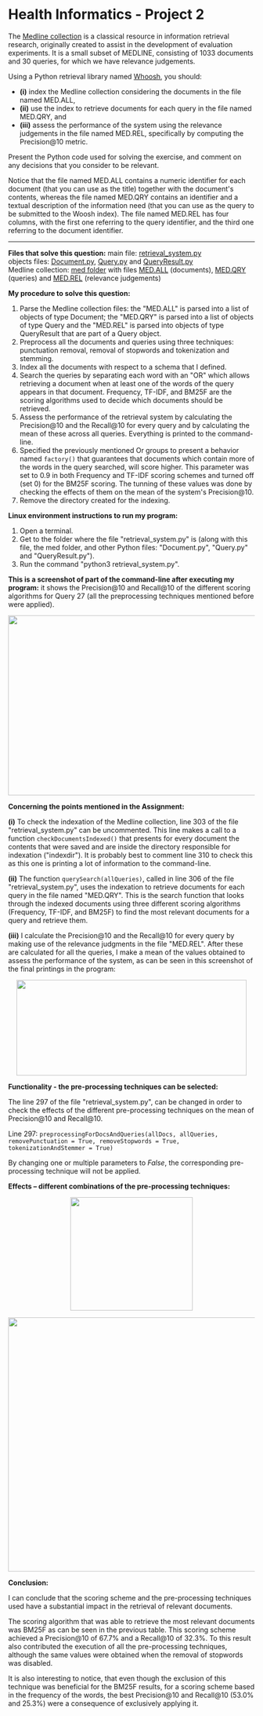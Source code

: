 # Health Informatics - Project 2

The [Medline collection](http://ir.dcs.gla.ac.uk/resources/test_collections/medl/) is a classical resource in information retrieval research, originally created to assist in the development of evaluation experiments. It is a small subset of MEDLINE, consisting of 1033 documents and 30 queries, for which we have relevance judgements.

Using a Python retrieval library named [Whoosh](https://whoosh.readthedocs.io/), you should:
* **(i)** index the Medline collection considering the documents in the file named MED.ALL,
* **(ii)** use the index to retrieve documents for each query in the file named MED.QRY, and
* **(iii)** assess the performance of the system using the relevance judgements in the file named MED.REL, specifically by computing the Precision@10 metric.

Present the Python code used for solving the exercise, and comment on any decisions that you consider to be relevant.

Notice that the file named MED.ALL contains a numeric identifier for each document (that you can use as the title) together with the document's contents, whereas the file named MED.QRY contains an identifier and a textual description of the information need (that you can use as the query to be submitted to the Woosh index). The file named MED.REL has four columns, with the first one referring to the query identifier, and the third one referring to the document identifier.
___
**Files that solve this question:**
main file: [retrieval_system.py](https://github.com/BeatrizRCorreia/health_informatics_project2/blob/master/retrieval_system.py)\
objects files: [Document.py](https://github.com/BeatrizRCorreia/health_informatics_project2/blob/master/Document.py), [Query.py](https://github.com/BeatrizRCorreia/health_informatics_project2/blob/master/Query.py) and [QueryResult.py](https://github.com/BeatrizRCorreia/health_informatics_project2/blob/master/QueryResult.py)\
Medline collection: [med folder](https://github.com/BeatrizRCorreia/health_informatics_project2/tree/master/med) with files [MED.ALL](https://github.com/BeatrizRCorreia/health_informatics_project2/blob/master/med/MED.ALL) (documents), [MED.QRY](https://github.com/BeatrizRCorreia/health_informatics_project2/blob/master/med/MED.QRY) (queries) and [MED.REL](https://github.com/BeatrizRCorreia/health_informatics_project2/blob/master/med/MED.REL) (relevance judgements)

**My procedure to solve this question:**

1. Parse the Medline collection files: the "MED.ALL" is parsed into a list of objects of type Document; the "MED.QRY" is parsed into a list of objects of type Query and the "MED.REL" is parsed into objects of type QueryResult that are part of a Query object.
2. Preprocess all the documents and queries using three techniques: punctuation removal, removal of stopwords and tokenization and stemming.
3. Index all the documents with respect to a schema that I defined.
4. Search the queries by separating each word with an "OR" which allows retrieving a document when at least one of the words of the query appears in that document. Frequency, TF-IDF, and BM25F are the scoring algorithms used to decide which documents should be retrieved.
5. Assess the performance of the retrieval system by calculating the Precision@10 and the Recall@10 for every query and by calculating the mean of these across all queries. Everything is printed to the command-line.
6. Specified the previously mentioned Or groups to present a behavior named `factory()` that guarantees that documents which contain more of the words in the query searched, will score higher. This parameter was set to 0.9 in both Frequency and TF-IDF scoring schemes and turned off (set 0) for the BM25F scoring. The tunning of these values was done by checking the effects of them on the mean of the system's Precision@10.
7. Remove the directory created for the indexing.

**Linux environment instructions to run my program:**

1. Open a terminal.
2. Get to the folder where the file "retrieval_system.py" is (along with this file, the med folder, and other Python files: "Document.py", "Query.py" and "QueryResult.py").
3. Run the command "python3 retrieval_system.py".

**This is a screenshot of part of the command-line after executing my program:** it shows the Precision@10 and Recall@10 of the different scoring algorithms for Query 27 (all the preprocessing techniques mentioned before were applied).

<p align="center">
	<img width="750" height="367" src="https://github.com/BeatrizRCorreia/health_informatics_project2/blob/master/images-README.md/first-program-screenshot.png">
</p>

**Concerning the points mentioned in the Assignment:**

**(i)** To check the indexation of the Medline collection, line 303 of the file "retrieval_system.py" can be uncommented. This line makes a call to a function `checkDocumentsIndexed()` that presents for every document the contents that were saved and are inside the directory responsible for indexation ("indexdir"). It is probably best to comment line 310 to check this as this one is printing a lot of information to the command-line.

**(ii)** The function `querySearch(allQueries)`, called in line 306 of the file "retrieval_system.py", uses the indexation to retrieve documents for each query in the file named "MED.QRY". This is the search function that looks through the indexed documents using three different scoring algorithms (Frequency, TF-IDF, and BM25F) to find the most relevant documents for a query and retrieve them.

**(iii)** I calculate the Precision@10 and the Recall@10 for every query by making use of the relevance judgments in the file "MED.REL". After these are calculated for all the queries, I make a mean of the values obtained to assess the performance of the system, as can be seen in this screenshot of the final printings in the program:

<p align="center">
	<img width="470" height="195" src="https://github.com/BeatrizRCorreia/health_informatics_project2/blob/master/images-README.md/second-program-screenshot.png">
</p>

**Functionality - the pre-processing techniques can be selected:**

The line 297 of the file "retrieval_system.py", can be changed in order to check the effects of the different pre-processing techniques on the mean of Precision@10 and Recall@10.

Line 297: `preprocessingForDocsAndQueries(allDocs, allQueries, removePunctuation = True, removeStopwords = True, tokenizationAndStemmer = True)`

By changing one or multiple parameters to _False_, the corresponding pre-processing technique will not be applied.

**Effects – different combinations of the pre-processing techniques:**

<p align="center">
	<img width="250" height="231" src="https://github.com/BeatrizRCorreia/health_informatics_project2/blob/master/images-README.md/venn-diagram.png">
</p>

<p align="center">
	<img width="700" height="518" src="https://github.com/BeatrizRCorreia/health_informatics_project2/blob/master/images-README.md/table-different-techniques.png">
</p>

**Conclusion:**

I can conclude that the scoring scheme and the pre-processing techniques used have a substantial impact in the retrieval of relevant documents.

The scoring algorithm that was able to retrieve the most relevant documents was BM25F as can be seen in the previous table. This scoring scheme achieved a Precision@10 of 67.7% and a Recall@10 of 32.3%. To this result also contributed the execution of all the pre-processing techniques, although the same values were obtained when the removal of stopwords was disabled.

It is also interesting to notice, that even though the exclusion of this technique was beneficial for the BM25F results, for a scoring scheme based in the frequency of the words, the best Precision@10 and Recall@10 (53.0% and 25.3%) were a consequence of exclusively applying it.
